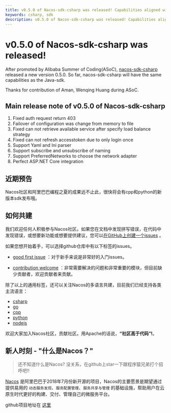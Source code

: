 ```yaml
---
title: v0.5.0 of Nacos-sdk-csharp was released! Capabilities aligned with Java SDK！
keywords: csharp, sdk
description: v0.5.0 of Nacos-sdk-csharp was released! Capabilities aligned with Java SDK!
---
```


# v0.5.0 of Nacos-sdk-csharp was released!

After promoted by Alibaba Summer of Coding(ASoC), [nacos-sdk-csharp](https://github.com/nacos-group/nacos-sdk-csharp) released a new version 0.5.0. So far, nacos-sdk-csharp will have the same capabilities as the Java-sdk.

Thanks for contribution of Aman, Wenqing Huang during ASoC.

## Main release note of v0.5.0 of Nacos-sdk-csharp

1. Fixed auth request return 403
2. Failover of configuration was change from memory to file
3. Fixed can not retrieve available service after specify load balance strategy
4. Fixed can not refresh accesstoken due to only login once
5. Support Yaml and Ini parser
6. Support subscribe and unsubscribe of naming
7. Support PreferredNetworks to choose the network adapter
8. Perfect ASP.NET Core integration

## 近期预告

Nacos社区和阿里巴巴编程之夏的成果远不止此，很快将会有cpp和python的新版本sdk发布哦。

## 如何共建

我们欢迎任何人积极参与Nacos社区。如果您在文档中发现拼写错误，在代码中发现错误，或想要新功能或想要提供建议，您可以[在GitHub上创建一个issues](https://github.com/alibaba/Nacos/issues/new) 。

如果您想开始着手，可以选择github仓库中有以下标签的issues。

 -  [good first issue](https://github.com/alibaba/nacos/labels/good%20first%20issue) ：对于新手来说是非常好的入门issues。
 
 -  [contribution welcome](https://github.com/alibaba/nacos/labels/contribution%20欢迎) ：非常需要解决的问题和非常重要的模块，但目前缺少贡献者，欢迎贡献者来贡献。

除了以上的通用标签，还可以关注Nacos的多语言共建，目前我们已经支持各类主流语言：

* [csharp](https://github.com/nacos-group/nacos-sdk-csharp)
* [go](https://github.com/nacos-group/nacos-sdk-go)
* [cpp](https://github.com/nacos-group/nacos-sdk-cpp)
* [python](https://github.com/nacos-group/nacos-sdk-python)
* [nodejs](https://github.com/nacos-group/nacos-sdk-nodejs)

欢迎大家加入Nacos社区，贡献社区。用Apache的话说，**“社区高于代码”!**。

## [](https://github.com/alibaba/nacos)新人时刻 - "什么是Nacos？"
> 还不知道什么是Nacos? 没关系，在github上star一下跟程序猿兄弟打个招呼吧!!

[Nacos](https://github.com/alibaba/nacos) 是阿里巴巴于2018年7月份新开源的项目，Nacos的主要愿景是期望通过提供易用的 `动态服务发现`、`服务配置管理`、`服务共享与管理` 的基础设施，帮助用户在云原生时代更好的构建、交付、管理自己的微服务平台。

github项目地址在 [这里](https://github.com/alibaba/nacos)
